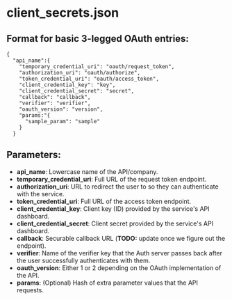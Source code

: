 client_secrets.json
===

Format for basic 3-legged OAuth entries:
---
```
{
  "api_name":{
    "temporary_credential_uri": "oauth/request_token",
    "authorization_uri": "oauth/authorize",
    "token_credential_uri": "oauth/access_token",
    "client_credential_key": "key",
    "client_credential_secret": "secret",
    "callback": "callback",
    "verifier": "verifier",
    "oauth_version": "version",
    "params:"{
      "sample_param": "sample"
    }
  }
```
Parameters:
---
- **api_name**: Lowercase name of the API/company.
- **temporary_credential_uri**: Full URL of the request token endpoint.
- **authorization_uri**: URL to redirect the user to so they can authenticate with the service.
- **token_credential_uri**: Full URL of the access token endpoint.
- **client_credential_key**: Client key (ID) provided by the service's API dashboard.
- **client_credential_secret**: Client secret provided by the service's API dashboard.
- **callback**: Securable callback URL (**TODO:** update once we figure out the endpoint).
- **verifier**: Name of the verifier key that the Auth server passes back after the user successfully authenticates with them.
- **oauth_version**: Either 1 or 2 depending on the OAuth implementation of the API.
- **params**: (Optional) Hash of extra parameter values that the API requests.
